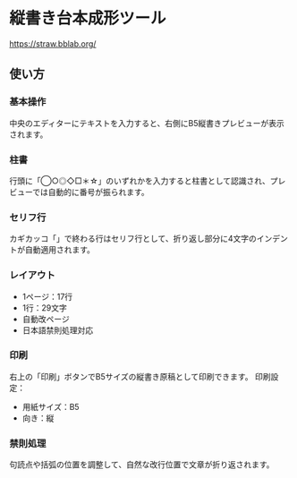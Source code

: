 # 縦書き台本成形ツール
https://straw.bblab.org/

## 使い方
### 基本操作
中央のエディターにテキストを入力すると、右側にB5縦書きプレビューが表示されます。
### 柱書
行頭に「◯○◎◇□＊☆」のいずれかを入力すると柱書として認識され、プレビューでは自動的に番号が振られます。
### セリフ行
カギカッコ「」で終わる行はセリフ行として、折り返し部分に4文字のインデントが自動適用されます。
### レイアウト
- 1ページ：17行
- 1行：29文字
- 自動改ページ
- 日本語禁則処理対応
### 印刷
右上の「印刷」ボタンでB5サイズの縦書き原稿として印刷できます。
印刷設定：
- 用紙サイズ：B5
- 向き：縦
### 禁則処理
句読点や括弧の位置を調整して、自然な改行位置で文章が折り返されます。

